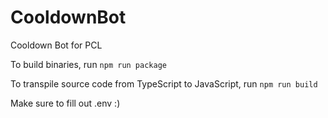 # CooldownBot
Cooldown Bot for PCL


To build binaries, run `npm run package`

To transpile source code from TypeScript to JavaScript, run `npm run build`

Make sure to fill out .env :)
